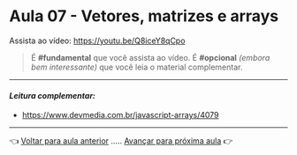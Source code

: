 # Aula 07 - Vetores, matrizes e arrays

Assista ao vídeo: https://youtu.be/Q8iceY8qCpo

> É **#fundamental** que você assista ao vídeo. É **#opcional** _(embora bem interessante)_ que você leia o material complementar.

---

#### _Leitura complementar:_

* https://www.devmedia.com.br/javascript-arrays/4079

---

👈 [Voltar para aula anterior](../aula06/aula.md) ..... [Avançar para próxima aula](../aula08/aula.md) 👉